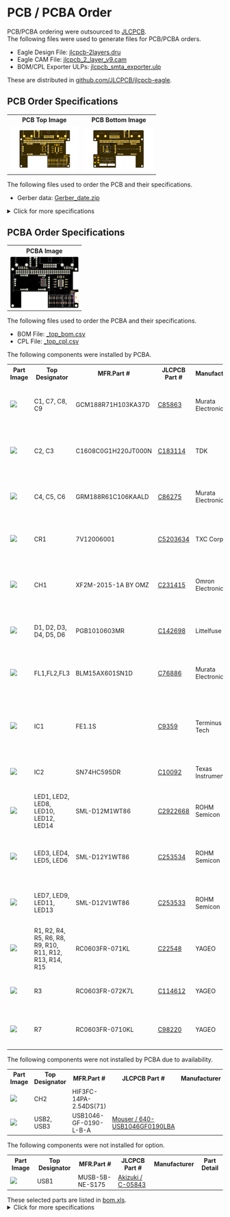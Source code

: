 <html lang="en">

<head>
	<meta charset="uft-8">
	<meta name="author" content="Masato Kubotera">
    <meta name="description" content="">
</head>

<body>
	<h1>PCB / PCBA Order</h1>
        <p>
            PCB/PCBA ordering were outsourced to <a href="https://jlcpcb.com/">JLCPCB</a>.<br>
            The following files were used to generate files for PCB/PCBA orders.
            <ul>
                <li>Eagle Design File:
                    <a href="https://github.com/JLCPCB/jlcpcb-eagle/blob/master/design%20rules/jlcpcb-2layers.dru">jlcpcb-2layers.dru</a>
                </li>
                <li>Eagle CAM File:
                    <a href="https://github.com/JLCPCB/jlcpcb-eagle/blob/master/cam/jlcpcb_2_layer_v9.cam">jlcpcb_2_layer_v9.cam</a>
                </li>
                <li>BOM/CPL Exporter ULPs:
                    <a href="https://github.com/JLCPCB/jlcpcb-eagle/blob/master/ulps/jlcpcb_smta_exporter.ulp">jlcpcb_smta_exporter.ulp</a>
                </li>
            </ul>
            These are distributed in <a href="https://github.com/JLCPCB/jlcpcb-eagle">github.com/JLCPCB/jlcpcb-eagle</a>.<br>
        </p>
    <h2>PCB Order Specifications</h2>
        <p>           
            <table>
                <tr>
                    <th>PCB Top Image</th>
                    <th>PCB Bottom Image</th>
                </tr>
                <tr>
                    <td><img src="../images/brd_top.png" width="160px"></td>
                    <td><img src="../images/brd_bottom.png" width="160px"></td>
                </tr>
            </table>
            The following  files used to order the PCB and their specifications. 
            <ul>
                <li>Gerber data: <a href="Gerber_date.zip">Gerber_date.zip</a></li>
            </ul>
            <details close>
                <summary>Click for more specifications</summary>
                <ul>                
                    <li>Base Material: FR-4</li>
                    <li>Layers: 2</li>
                    <li>Dimension: 87 mm* 65 mm</li>
                    <li>Product Type: Industrial/Consumer electronics</li>
                    <li>Different Design: 1</li>
                    <li>Delivery Format: Single PCB</li>
                    <li>PCB Thickness: 1.6</li>
                    <li>Impedance Control: no</li>
                    <li>PCB Color: Black</li>
                    <li>Silkscreen: White</li>
                    <li>Surface Finish: HASL(with lead)</li>
                    <li>Outer Copper Weight: 1 oz</li>
                    <li>Via Covering: Tented</li>
                    <li>Board Outline Tolerance: ±0.2mm(Regular)</li>
                    <li>Confirm Production file: No</li>                
                    <li>Remove Order Number: Yes</li>
                    <li>Deburring/Edge rounding: No</li>
                    <li>Flying Probe Test: Fully Test</li>
                    <li>Gold Fingers: No</li>
                    <li>Castellated Holes: No</li>
                    <li>4-Wire Kelvin Test: No</li>
                    <li>Paper between PCBs: No</li>
                    <li>Appearance Quality: IPC Class 2 Standard</li>
                    <li>Silkscreen Technology: Ink-jet/Screen Printing</li>
                    <li>Package Box: With JLCPCB logo</li>
                </ul>
            </details>
        </p>
    <h2>PCBA Order Specifications</h2>
        <p>
            <table>
                <tr><th>PCBA Image</th></tr>
                <tr><td><img src="pcba.png" width="160px"></td></tr>
            </table>
            The following files used to order the PCBA and their specifications.
            <ul>
                <li>BOM File: <a href="_top_bom.csv">_top_bom.csv</a></li>
                <li>CPL File: <a href="_top_cpl.csv">_top_cpl.csv</a></li>
            </ul>
            The following components were installed by PCBA.
            <table>
                <tr>
                    <th>Part Image</th>
                    <th>Top Designator</th>
                    <th>MFR.Part #</th>
                    <th>JLCPCB Part #</th>
                    <th>Manufacturer</th>
                    <th>Part Detail</th>
                </tr>
                <tr>
                    <td><img src="https://assets.lcsc.com/images/lcsc/900x900/20221231_Murata-Electronics-GCM188R71H103KA37D_C85863_front.jpg" width="100px"></td>
                    <td>C1, C7, C8, C9</td>
                    <td>GCM188R71H103KA37D</td>
                    <td><a href="https://jlcpcb.com/partdetail/MurataElectronics-GCM188R71H103KA37D/C85863">C85863</a></td>
                    <td>Murata Electronics</td>
                    <td>Multilayer Ceramic Capacitor SMD 10nF 50V ±10% X7R 0603</td>
                </tr>
                <tr>
                    <td><img src="https://assets.lcsc.com/images/lcsc/900x900/20230111_TDK-C1608C0G1H220JT000N_C183114_front.jpg" width="100px"></td>
                    <td>C2, C3</td>
                    <td>C1608C0G1H220JT000N</td>
                    <td><a href="https://jlcpcb.com/partdetail/Tdk-C1608C0G1H220JT000N/C183114">C183114</a></td>
                    <td>TDK</td>
                    <td>Multilayer Ceramic Capacitor SMD 22pF 50V ±5% C0G 0603</td>
                </tr>
                <tr>
                    <td><img src="https://assets.lcsc.com/images/lcsc/900x900/20221231_Murata-Electronics-GRM188R61C106KAALD_C86275_front.jpg" width="100px"></td>
                    <td>C4, C5, C6</td>
                    <td>GRM188R61C106KAALD</td>
                    <td><a href="https://jlcpcb.com/partdetail/MurataElectronics-GRM188R61C106KAALD/C86275">C86275</a></td>
                    <td>Murata Electronics</td>
                    <td>Multilayer Ceramic Capacitor SMD 10uF 16V ±10% X5R 0603</td>
                </tr>
                <tr>
                    <td><img src="https://assets.lcsc.com/images/lcsc/900x900/20230125_TXC-Corp-7V12006001_C5203634_back.jpg" width="100px"></td>
                    <td>CR1</td>
                    <td>7V12006001</td>
                    <td><a href="https://jlcpcb.com/partdetail/TxcCorp-7V12006001/C5203634">C5203634</a></td>
                    <td>TXC Corp</td>
                    <td>Crystal 12Hz ±30ppm 12pF SMD 3225-4P</td>
                </tr>
                <tr>
                    <td><img src="https://assets.lcsc.com/images/lcsc/900x900/20181106_Omron-Electronics-XF2M-2015-1A-BY-OMZ_C231415_front.jpg" width="100px"></td>
                    <td>CH1</td>
                    <td>XF2M-2015-1A BY OMZ</td>
                    <td><a href="https://jlcpcb.com/partdetail/OmronElectronics-XF2M_2015_1A_BYOMZ/C231415">C231415</a></td>
                    <td>Omron Electronics</td>
                    <td>FFC/FPC Connector SMD　20-pin 0.5mm Pitch Double-sided</td>
                </tr>
                <tr>
                    <td><img src="https://assets.lcsc.com/images/lcsc/900x900/20180914_Littelfuse-PGB1010603MR_C142698_front.jpg" width="100px"></td>
                    <td>D1, D2, D3, D4, D5, D6</td>
                    <td>PGB1010603MR</td>
                    <td><a href="https://jlcpcb.com/partdetail/Littelfuse-PGB1010603MR/C142698">C142698</a></td>
                    <td>Littelfuse</td>
                    <td>ESD Suppressor SMD 24V 0.06pF 0603</td>
                </tr>
                <tr>
                    <td><img src="https://assets.lcsc.com/images/lcsc/900x900/20221231_Murata-Electronics-BLM15AX601SN1D_C76886_front.jpg" width="100px"></td>
                    <td>FL1,FL2,FL3</td>
                    <td>BLM15AX601SN1D</td>
                    <td><a href="https://jlcpcb.com/partdetail/MurataElectronics-BLM15AX601SN1D/C76886">C76886</a></td>
                    <td>Murata Electronics</td>
                    <td>Ferrite Bead SMD 600Ω ±25% 500mA 0402</td>
                </tr>
                <tr>
                    <td><img src="https://assets.lcsc.com/images/lcsc/900x900/20221228_Terminus-Tech-FE1-1S-BSOP28BCN_C9359_front.jpg" width="100px"></td>
                    <td>IC1</td>
                    <td>FE1.1S</td>
                    <td><a href="https://jlcpcb.com/partdetail/TerminusTech-FE1_1SBSOP28BCN/C9359">C9359</a></td>
                    <td>Terminus Tech</td>
                    <td>USB Interface IC USB 2.0 Hi-Speed 4-port Hub Controller SSOP-28</td>
                </tr>
                <tr>
                    <td><img src="https://assets.lcsc.com/images/lcsc/900x900/20221228_Texas-Instruments-SN74HC595DR_C10092_front.jpg" width="100px"></td>
                    <td>IC2</td>
                    <td>SN74HC595DR</td>
                    <td><a href="https://jlcpcb.com/partdetail/TexasInstruments-SN74HC595DR/C10092">C10092</a></td>
                    <td>Texas Instruments</td>
                    <td>Shift Register 8-bit 6V SOIC-16</td>
                </tr>
                <tr>
                    <td><img src="https://assets.lcsc.com/images/lcsc/900x900/20230121_ROHM-Semicon-SML-D12M1WT86_C2922668_back.jpg" width="100px"></td>
                    <td>LED1, LED2, LED8, LED10, LED12, LED14</td>
                    <td>SML-D12M1WT86</td>
                    <td><a href="https://jlcpcb.com/partdetail/RohmSemicon-SMLD12M1WT86/C2922668">C2922668</a></td>
                    <td>ROHM Semicon</td>
                    <td>Standard LED SMD GREEN 2.2V 20mA 572nm 0603
                </tr>
                <tr>
                    <td><img src="https://assets.lcsc.com/images/lcsc/900x900/20180914_ROHM-Semicon-SML-D12Y1WT86_C253534_front.jpg" width="100px"></td>
                    <td>LED3, LED4, LED5, LED6</td>
                    <td>SML-D12Y1WT86</td>
                    <td><a href="https://jlcpcb.com/partdetail/RohmSemicon-SMLD12Y1WT86/C253534">C253534</a></td>
                    <td>ROHM Semicon</td>
                    <td>Standard LED SMD YELLOW 2.2V 20mA 590nm 0603</td>
                </tr>             
                <tr>
                    <td><img src="https://assets.lcsc.com/images/lcsc/900x900/20180914_ROHM-Semicon-SML-D12V1WT86_C253533_front.jpg" width="100px"></td>
                    <td>LED7, LED9, LED11, LED13</td>
                    <td>SML-D12V1WT86</td>
                    <td><a href="https://jlcpcb.com/partdetail/RohmSemicon-SMLD12V1WT86/C253533">C253533</a></td>
                    <td>ROHM Semicon</td>
                    <td>Standard LED SMD RED 2.2V 20mA 630nm 0603</td>
                </tr>
                <tr>
                    <td><img src="https://assets.lcsc.com/images/lcsc/900x900/20221229_YAGEO-RC0603FR-071KL_C22548_front.jpg" width="100px"></td>
                    <td>R1, R2, R4, R5, R6, R8, R9, R10, R11, R12, R13, R14, R15</td>
                    <td>RC0603FR-071KL</td>
                    <td><a href="https://jlcpcb.com/partdetail/Yageo-RC0603FR071KL/C22548">C22548</a></td>
                    <td>YAGEO</td>
                    <td>Thick Film Resistor SMD 1kΩ 1/10W ±1% 0603</td>
                </tr>
                <tr>
                    <td><img src="https://assets.lcsc.com/images/lcsc/900x900/20180914_YAGEO-RC0603FR-072K7L_C114612_front_10.jpg" width="100px"></td>
                    <td>R3</td>
                    <td>RC0603FR-072K7L</td>
                    <td><a href="https://jlcpcb.com/partdetail/Yageo-RC0603FR072K7L/C114612">C114612</a></td>
                    <td>YAGEO</td>
                    <td>Thick Film Resistor SMD 2.7kΩ 1/10W ±1% 0603</td>
                </tr>
                <tr>
                    <td><img src="https://assets.lcsc.com/images/lcsc/900x900/20221231_YAGEO-RC0603FR-0710KL_C98220_front.jpg" width="100px"></td>
                    <td>R7</td>
                    <td>RC0603FR-0710KL</td>
                    <td><a href="https://jlcpcb.com/partdetail/Yageo-RC0603FR0710KL/C98220">C98220</a></td>
                    <td>YAGEO</td>
                    <td>Thick Film Resistor SMD 10kΩ 1/10W ±1% 0603</td>
                </tr>
            </table>
            The following components were not installed by PCBA due to availability.
            <table>
                <tr>
                    <th>Part Image</th>
                    <th>Top Designator</th>
                    <th>MFR.Part #</th>
                    <th>JLCPCB Part #</th>
                    <th>Manufacturer</th>
                    <th>Part Detail</th>
                </tr>
                <tr>
                    <td><img src="https://jlcpcb.com/ssr/img/img-empty.29365da.png" width="100px"></td>
                    <td>CH2</td>
                    <td>HIF3FC-14PA-2.54DS(71)</td>
                    <td><a href=""></a></td>
                    <td></td>
                    <td></td>
                </tr>
                <tr>
                    <td><img src="https://jlcpcb.com/ssr/img/img-empty.29365da.png" width="100px"></td>
                    <td>USB2, USB3</td>
                    <td>USB1046-GF-0190-L-B-A</td>
                    <td><a href="https://www.mouser.jp/ProductDetail/640-USB1046GF0190LBA">Mouser / 640-USB1046GF0190LBA</a></td>
                    <td></td>
                    <td></td>
                </tr>            
            </table>
            The following components were not installed for option.
            <table>
                <tr>
                    <th>Part Image</th>
                    <th>Top Designator</th>
                    <th>MFR.Part #</th>
                    <th>JLCPCB Part #</th>
                    <th>Manufacturer</th>
                    <th>Part Detail</th>
                </tr>
                <tr>
                    <td><img src="https://jlcpcb.com/ssr/img/img-empty.29365da.png" width="100px"></td>
                    <td>USB1</td>
                    <td>MUSB-5B-NE-S175</td>
                    <td><a href="https://akizukidenshi.com/catalog/g/gC-05843/">Akizuki / C-05843</a></td>
                    <td></td>
                    <td></td>
                </tr>           
            </table>
            These selected parts are listed in <a href="bom.xls">bom.xls</a>.<br>
            <details close>
                <summary>Click for more specifications</summary>
                <ul>                
                    <li>PCBA Type: Economic</li>
                    <li>Assembly Side: Top Side</li>
                    <li>Tooling holes: Added by JLCPCB</li>
                    <li>Confirm Parts Placement: No</li>
                </ul>
            </details>
        </p>
</body>

</html>
